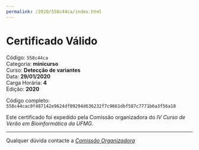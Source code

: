 ```yaml
---
permalink: /2020/558c44ca/index.html
---
```


# Certificado Válido

Código: `558c44ca`<br>
Categoria: **minicurso**<br>
Curso: **Detecção de variantes**<br>
Data: **29/01/2020**<br>
Carga Horária: **4**<br>
Edição: **2020**<br>


Código completo: `558c44cac0f487142e9624df09294d636232f7c9661dbf587c7771b6a3f56a10`


Este certificado foi expedido pela Comissão organizadora do *IV Curso de Verão em Bioinformática da UFMG*.

----

Qualquer dúvida contacte a [_Comissão Organizadora_](<mailto:cursobioinfoufmg@gmail.com$subject=[Certificados]>)

